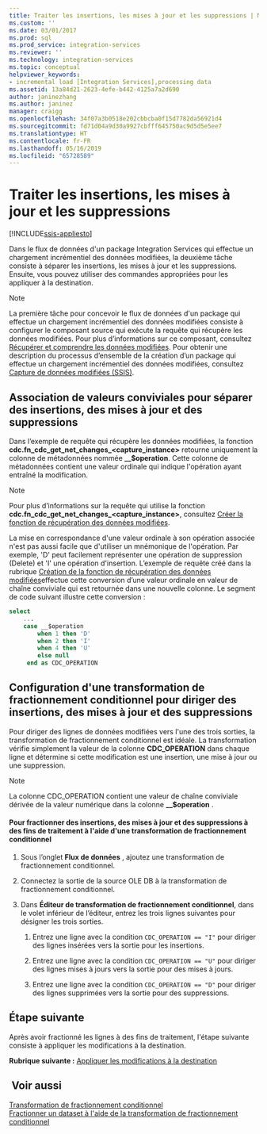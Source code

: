 ```yaml
---
title: Traiter les insertions, les mises à jour et les suppressions | Microsoft Docs
ms.custom: ''
ms.date: 03/01/2017
ms.prod: sql
ms.prod_service: integration-services
ms.reviewer: ''
ms.technology: integration-services
ms.topic: conceptual
helpviewer_keywords:
- incremental load [Integration Services],processing data
ms.assetid: 13a84d21-2623-4efe-b442-4125a7a2d690
author: janinezhang
ms.author: janinez
manager: craigg
ms.openlocfilehash: 34f07a3b0518e202cbbcba0f15d7782da56921d4
ms.sourcegitcommit: fd71d04a9d30a9927cbfff645750ac9d5d5e5ee7
ms.translationtype: HT
ms.contentlocale: fr-FR
ms.lasthandoff: 05/16/2019
ms.locfileid: "65728589"
---
```

# <a name="process-inserts-updates-and-deletes"></a>Traiter les insertions, les mises à jour et les suppressions

[!INCLUDE[ssis-appliesto](../../includes/ssis-appliesto-ssvrpluslinux-asdb-asdw-xxx.md)]


  Dans le flux de données d'un package Integration Services qui effectue un chargement incrémentiel des données modifiées, la deuxième tâche consiste à séparer les insertions, les mises à jour et les suppressions. Ensuite, vous pouvez utiliser des commandes appropriées pour les appliquer à la destination.  
  
> [!NOTE]  
>  La première tâche pour concevoir le flux de données d'un package qui effectue un chargement incrémentiel des données modifiées consiste à configurer le composant source qui exécute la requête qui récupère les données modifiées. Pour plus d’informations sur ce composant, consultez [Récupérer et comprendre les données modifiées](../../integration-services/change-data-capture/retrieve-and-understand-the-change-data.md). Pour obtenir une description du processus d’ensemble de la création d’un package qui effectue un chargement incrémentiel des données modifiées, consultez [Capture de données modifiées &#40;SSIS&#41;](../../integration-services/change-data-capture/change-data-capture-ssis.md).  
  
## <a name="associating-friendly-values-to-separate-inserts-updates-and-deletes"></a>Association de valeurs conviviales pour séparer des insertions, des mises à jour et des suppressions  
 Dans l’exemple de requête qui récupère les données modifiées, la fonction **cdc.fn_cdc_get_net_changes_<capture_instance>** retourne uniquement la colonne de métadonnées nommée **__$operation**. Cette colonne de métadonnées contient une valeur ordinale qui indique l'opération ayant entraîné la modification.  
  
> [!NOTE]  
>  Pour plus d’informations sur la requête qui utilise la fonction **cdc.fn_cdc_get_net_changes_<capture_instance>**, consultez [Créer la fonction de récupération des données modifiées](../../integration-services/change-data-capture/create-the-function-to-retrieve-the-change-data.md).  
  
 La mise en correspondance d'une valeur ordinale à son opération associée n'est pas aussi facile que d'utiliser un mnémonique de l'opération. Par exemple, 'D' peut facilement représenter une opération de suppression (Delete) et 'I' une opération d'insertion. L’exemple de requête créé dans la rubrique [Création de la fonction de récupération des données modifiées](../../integration-services/change-data-capture/create-the-function-to-retrieve-the-change-data.md)effectue cette conversion d’une valeur ordinale en valeur de chaîne conviviale qui est retournée dans une nouvelle colonne. Le segment de code suivant illustre cette conversion :  
  
```sql
select   
    ...  
    case __$operation  
        when 1 then 'D'  
        when 2 then 'I'  
        when 4 then 'U'  
        else null  
     end as CDC_OPERATION  
```  
  
## <a name="configuring-a-conditional-split-transformation-to-direct-inserts-updates-and-deletes"></a>Configuration d'une transformation de fractionnement conditionnel pour diriger des insertions, des mises à jour et des suppressions  
 Pour diriger des lignes de données modifiées vers l'une des trois sorties, la transformation de fractionnement conditionnel est idéale. La transformation vérifie simplement la valeur de la colonne **CDC_OPERATION** dans chaque ligne et détermine si cette modification est une insertion, une mise à jour ou une suppression.  
  
> [!NOTE]  
>  La colonne CDC_OPERATION contient une valeur de chaîne conviviale dérivée de la valeur numérique dans la colonne **__$operation** .  
  
#### <a name="to-split-inserts-updates-and-deletes-for-processing-by-using-a-conditional-split-transformation"></a>Pour fractionner des insertions, des mises à jour et des suppressions à des fins de traitement à l'aide d'une transformation de fractionnement conditionnel  
  
1.  Sous l’onglet **Flux de données** , ajoutez une transformation de fractionnement conditionnel.  
  
2.  Connectez la sortie de la source OLE DB à la transformation de fractionnement conditionnel.  
  
3.  Dans **Éditeur de transformation de fractionnement conditionnel**, dans le volet inférieur de l’éditeur, entrez les trois lignes suivantes pour désigner les trois sorties.  
  
    1.  Entrez une ligne avec la condition `CDC_OPERATION == "I"` pour diriger des lignes insérées vers la sortie pour les insertions.  
  
    2.  Entrez une ligne avec la condition `CDC_OPERATION == "U"` pour diriger des lignes mises à jours vers la sortie pour des mises à jours.  
  
    3.  Entrez une ligne avec la condition `CDC_OPERATION == "D"` pour diriger des lignes supprimées vers la sortie pour des suppressions.  
  
## <a name="next-step"></a>Étape suivante  
 Après avoir fractionné les lignes à des fins de traitement, l'étape suivante consiste à appliquer les modifications à la destination.  
  
 **Rubrique suivante :** [Appliquer les modifications à la destination](../../integration-services/change-data-capture/apply-the-changes-to-the-destination.md)  
  
## <a name="see-also"></a> Voir aussi  
 [Transformation de fractionnement conditionnel](../../integration-services/data-flow/transformations/conditional-split-transformation.md)   
 [Fractionner un dataset à l'aide de la transformation de fractionnement conditionnel](../../integration-services/data-flow/transformations/split-a-dataset-by-using-the-conditional-split-transformation.md)  
  
  
